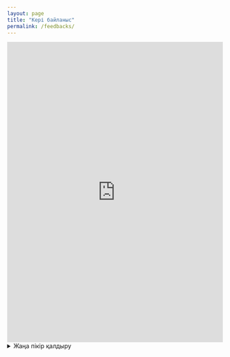 ```yaml
---
layout: page
title: "Кері байланыс"
permalink: /feedbacks/
---
```


<iframe src="https://script.google.com/macros/s/AKfycbw9-1KyTktxS7Zpy8UuHrCGg9JcswyM9BPuoPmA7CFxJE8komHfIkZyteKIqHlkEJC7aw/exec" 
        width="100%" 
        height="700" 
        frameborder="0" 
        marginheight="0" 
        marginwidth="0" 
        style="border: 0">
    Жүктелуде…
  </iframe>

<details>
  <summary>Жаңа пікір қалдыру</summary>
  <iframe src="https://docs.google.com/forms/d/e/1FAIpQLSfDLxah6fmeC2qXnN47bSCWKHb1ovvCcKKYPpi8Gas_XSZQYw/viewform?embedded=true" 
        width="100%" 
        height="430" 
        frameborder="0" 
        marginheight="0" 
        marginwidth="0" 
        style="border: 0">
    Жүктелуде…
  </iframe>
</details>
